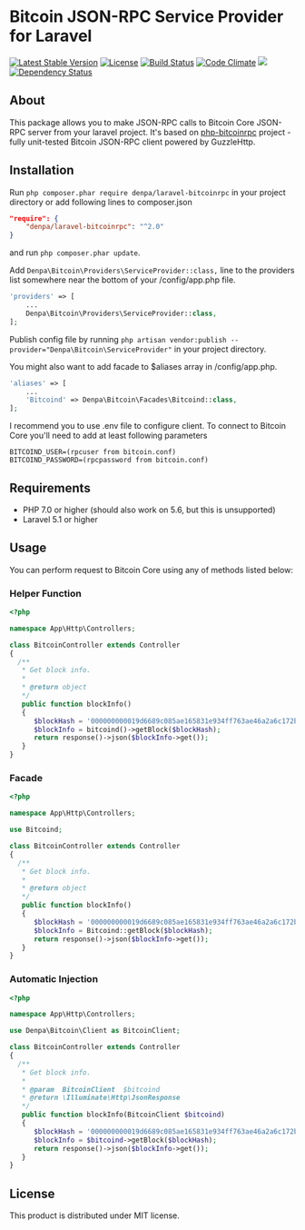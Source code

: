 # Bitcoin JSON-RPC Service Provider for Laravel

[![Latest Stable Version](https://poser.pugx.org/denpa/laravel-bitcoinrpc/v/stable)](https://packagist.org/packages/denpa/laravel-bitcoinrpc) [![License](https://poser.pugx.org/denpa/laravel-bitcoinrpc/license)](https://packagist.org/packages/denpa/laravel-bitcoinrpc) [![Build Status](https://travis-ci.org/denpamusic/laravel-bitcoinrpc.svg)](https://travis-ci.org/denpamusic/laravel-bitcoinrpc) [![Code Climate](https://codeclimate.com/github/denpamusic/laravel-bitcoinrpc/badges/gpa.svg)](https://codeclimate.com/github/denpamusic/laravel-bitcoinrpc) <a href="https://codeclimate.com/github/denpamusic/laravel-bitcoinrpc/coverage"><img src="https://codeclimate.com/github/denpamusic/laravel-bitcoinrpc/badges/coverage.svg" /></a> [![Dependency Status](https://www.versioneye.com/user/projects/58833bfce25f5900365362cf/badge.svg?style=rounded)](https://www.versioneye.com/user/projects/58833bfce25f5900365362cf)

## About
This package allows you to make JSON-RPC calls to Bitcoin Core JSON-RPC server from your laravel project.
It's based on [php-bitcoinrpc](https://github.com/denpamusic/php-bitcoinrpc) project - fully unit-tested Bitcoin JSON-RPC client powered by GuzzleHttp.

## Installation
Run ```php composer.phar require denpa/laravel-bitcoinrpc``` in your project directory or add following lines to composer.json
```json
"require": {
    "denpa/laravel-bitcoinrpc": "^2.0"
}
```
and run ```php composer.phar update```.

Add `Denpa\Bitcoin\Providers\ServiceProvider::class,` line to the providers list somewhere near the bottom of your /config/app.php file.
```php
'providers' => [
    ...
    Denpa\Bitcoin\Providers\ServiceProvider::class,
];
```

Publish config file by running
`php artisan vendor:publish --provider="Denpa\Bitcoin\ServiceProvider"` in your project directory.

You might also want to add facade to $aliases array in /config/app.php.
```php
'aliases' => [
    ...
    'Bitcoind' => Denpa\Bitcoin\Facades\Bitcoind::class,
];
```

I recommend you to use .env file to configure client.
To connect to Bitcoin Core you'll need to add at least following parameters
```
BITCOIND_USER=(rpcuser from bitcoin.conf)
BITCOIND_PASSWORD=(rpcpassword from bitcoin.conf)
```

## Requirements
* PHP 7.0 or higher (should also work on 5.6, but this is unsupported)
* Laravel 5.1 or higher

## Usage
You can perform request to Bitcoin Core using any of methods listed below:
### Helper Function
```php
<?php

namespace App\Http\Controllers;

class BitcoinController extends Controller
{
  /**
   * Get block info.
   *
   * @return object
   */
   public function blockInfo()
   {
      $blockHash = '000000000019d6689c085ae165831e934ff763ae46a2a6c172b3f1b60a8ce26f';
      $blockInfo = bitcoind()->getBlock($blockHash);
      return response()->json($blockInfo->get());
   }
}
```

### Facade
```php
<?php

namespace App\Http\Controllers;

use Bitcoind;

class BitcoinController extends Controller
{
  /**
   * Get block info.
   *
   * @return object
   */
   public function blockInfo()
   {
      $blockHash = '000000000019d6689c085ae165831e934ff763ae46a2a6c172b3f1b60a8ce26f';
      $blockInfo = Bitcoind::getBlock($blockHash);
      return response()->json($blockInfo->get());
   }
}
```

### Automatic Injection
```php
<?php

namespace App\Http\Controllers;

use Denpa\Bitcoin\Client as BitcoinClient;

class BitcoinController extends Controller
{
  /**
   * Get block info.
   *
   * @param  BitcoinClient  $bitcoind
   * @return \Illuminate\Http\JsonResponse
   */
   public function blockInfo(BitcoinClient $bitcoind)
   {
      $blockHash = '000000000019d6689c085ae165831e934ff763ae46a2a6c172b3f1b60a8ce26f';
      $blockInfo = $bitcoind->getBlock($blockHash);
      return response()->json($blockInfo->get());
   }
}
```

## License

This product is distributed under MIT license.
